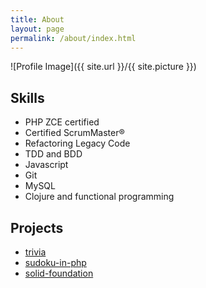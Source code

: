 ```yaml
---
title: About
layout: page
permalink: /about/index.html
---
```

![Profile Image]({{ site.url }}/{{ site.picture }})



<h2>Skills</h2>

<ul class="skill-list">
	<li>PHP ZCE certified</li>
	<li>Certified ScrumMaster®</li>
	<li>Refactoring Legacy Code</li>
	<li>TDD and BDD</li>
	<li>Javascript</li>
	<li>Git</li>
	<li>MySQL</li>
	<li>Clojure and functional programming</li>
</ul>

<h2>Projects</h2>

<ul>
	<li><a href="https://github.com/peter-wilkins-mayden/trivia">trivia</a></li>
	<li><a href="https://github.com/peter-wilkins-mayden/sudoku-in-php">sudoku-in-php</a></li>
	<li><a href="https://github.com/peter-wilkins-mayden/solid-foundation">solid-foundation</a></li>
</ul>
